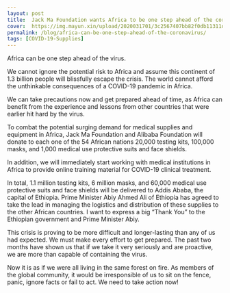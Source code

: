 ```yaml
---
layout: post
title:  Jack Ma Foundation wants Africa to be one step ahead of the coronavirus
cover:  https://img.mayun.xin/upload/2020031701/3c2567407bb82f0db11311d235a227b7.jpg
permalink: /blog/africa-can-be-one-step-ahead-of-the-coronavirus/
tags: [COVID-19-Supplies]
---
```


Africa can be one step ahead of the virus.

We cannot ignore the potential risk to Africa and assume this continent of 1.3 billion people will blissfully escape the crisis. The world cannot afford the unthinkable consequences of a COVID-19 pandemic in Africa. 

We can take precautions now and get prepared ahead of time, as Africa can benefit from the experience and lessons from other countries that were earlier hit hard by the virus.

To combat the potential surging demand for medical supplies and equipment in Africa, Jack Ma Foundation and Alibaba Foundation will donate to each one of the 54 African nations 20,000 testing kits, 100,000 masks, and 1,000 medical use protective suits and face shields. 

In addition, we will immediately start working with medical institutions in Africa to provide online training material for COVID-19 clinical treatment.

In total, 1.1 million testing kits, 6 million masks, and 60,000 medical use protective suits and face shields will be delivered to Addis Ababa, the capital of Ethiopia. Prime Minister Abiy Ahmed Ali of Ethiopia has agreed to take the lead in managing the logistics and distribution of these supplies to the other African countries. I want to express a big “Thank You” to the Ethiopian government and Prime Minister Abiy.

This crisis is proving to be more difficult and longer-lasting than any of us had expected. We must make every effort to get prepared. The past two months have shown us that if we take it very seriously and are proactive, we are more than capable of containing the virus. 

Now it is as if we were all living in the same forest on fire. As members of the global community, it would be irresponsible of us to sit on the fence, panic, ignore facts or fail to act. We need to take action now!
